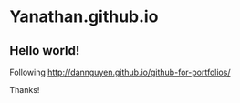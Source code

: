 Yanathan.github.io
==================

## Hello world!

Following http://dannguyen.github.io/github-for-portfolios/

Thanks!
